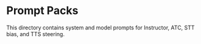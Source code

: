 # Prompt Packs

This directory contains system and model prompts for Instructor, ATC, STT bias, and TTS steering.
